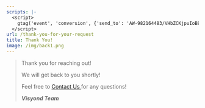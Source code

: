 ```yaml
---
scripts: |-
  <script>
    gtag('event', 'conversion', {'send_to': 'AW-982164483/VHbZCKjpuIoBEIPIqtQD'});
  </script>
url: /thank-you-for-your-request
title: Thank You!
image: /img/back1.png
---
```

> Thank you for reaching out! 
>
> We will get back to you shortly! 
>
> Feel free to <a href="https://visyond.com/contacts/">Contact Us
> </a> for any questions!
>
> _**Visyond Team**_

